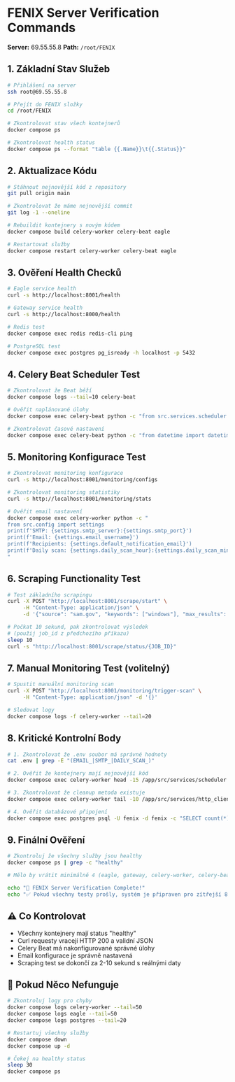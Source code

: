 # FENIX Server Verification Commands
**Server:** 69.55.55.8
**Path:** `/root/FENIX`

## 1. Základní Stav Služeb
```bash
# Přihlášení na server
ssh root@69.55.55.8

# Přejít do FENIX složky
cd /root/FENIX

# Zkontrolovat stav všech kontejnerů
docker compose ps

# Zkontrolovat health status
docker compose ps --format "table {{.Name}}\t{{.Status}}"
```

## 2. Aktualizace Kódu
```bash
# Stáhnout nejnovější kód z repository
git pull origin main

# Zkontrolovat že máme nejnovější commit
git log -1 --oneline

# Rebuildit kontejnery s novým kódem
docker compose build celery-worker celery-beat eagle

# Restartovat služby
docker compose restart celery-worker celery-beat eagle
```

## 3. Ověření Health Checků
```bash
# Eagle service health
curl -s http://localhost:8001/health

# Gateway service health
curl -s http://localhost:8000/health

# Redis test
docker compose exec redis redis-cli ping

# PostgreSQL test
docker compose exec postgres pg_isready -h localhost -p 5432
```

## 4. Celery Beat Scheduler Test
```bash
# Zkontrolovat že Beat běží
docker compose logs --tail=10 celery-beat

# Ověřit naplánované úlohy
docker compose exec celery-beat python -c "from src.services.scheduler import celery_app; print('Beat schedule:', celery_app.conf.beat_schedule)"

# Zkontrolovat časové nastavení
docker compose exec celery-beat python -c "from datetime import datetime; print(f'Server time: {datetime.now()}')"
```

## 5. Monitoring Konfigurace Test
```bash
# Zkontrolovat monitoring konfigurace
curl -s http://localhost:8001/monitoring/configs

# Zkontrolovat monitoring statistiky
curl -s http://localhost:8001/monitoring/stats

# Ověřit email nastavení
docker compose exec celery-worker python -c "
from src.config import settings
print(f'SMTP: {settings.smtp_server}:{settings.smtp_port}')
print(f'Email: {settings.email_username}')
print(f'Recipients: {settings.default_notification_email}')
print(f'Daily scan: {settings.daily_scan_hour}:{settings.daily_scan_minute}')
"
```

## 6. Scraping Functionality Test
```bash
# Test základního scrapingu
curl -X POST "http://localhost:8001/scrape/start" \
     -H "Content-Type: application/json" \
     -d '{"source": "sam.gov", "keywords": ["windows"], "max_results": 3}'

# Počkat 10 sekund, pak zkontrolovat výsledek
# (použij job_id z předchozího příkazu)
sleep 10
curl -s "http://localhost:8001/scrape/status/{JOB_ID}"
```

## 7. Manual Monitoring Test (volitelný)
```bash
# Spustit manuální monitoring scan
curl -X POST "http://localhost:8001/monitoring/trigger-scan" \
     -H "Content-Type: application/json" -d '{}'

# Sledovat logy
docker compose logs -f celery-worker --tail=20
```

## 8. Kritické Kontrolní Body
```bash
# 1. Zkontrolovat že .env soubor má správné hodnoty
cat .env | grep -E "(EMAIL_|SMTP_|DAILY_SCAN_)"

# 2. Ověřit že kontejnery mají nejnovější kód
docker compose exec celery-worker head -15 /app/src/services/scheduler.py

# 3. Zkontrolovat že cleanup metoda existuje
docker compose exec celery-worker tail -10 /app/src/services/http_client_service.py

# 4. Ověřit databázové připojení
docker compose exec postgres psql -U fenix -d fenix -c "SELECT count(*) FROM monitoring_configs WHERE is_active = true;"
```

## 9. Finální Ověření
```bash
# Zkontroluj že všechny služby jsou healthy
docker compose ps | grep -c "healthy"

# Mělo by vrátit minimálně 4 (eagle, gateway, celery-worker, celery-beat)

echo "🎯 FENIX Server Verification Complete!"
echo "✅ Pokud všechny testy prošly, systém je připraven pro zítřejší 8:00 běh"
```

## ⚠️ Co Kontrolovat
- Všechny kontejnery mají status "healthy"
- Curl requesty vracejí HTTP 200 a validní JSON
- Celery Beat má nakonfigurované správné úlohy
- Email konfigurace je správně nastavená
- Scraping test se dokončí za 2-10 sekund s reálnými daty

## 🚨 Pokud Něco Nefunguje
```bash
# Zkontroluj logy pro chyby
docker compose logs celery-worker --tail=50
docker compose logs eagle --tail=50
docker compose logs postgres --tail=20

# Restartuj všechny služby
docker compose down
docker compose up -d

# Čekej na healthy status
sleep 30
docker compose ps
```
